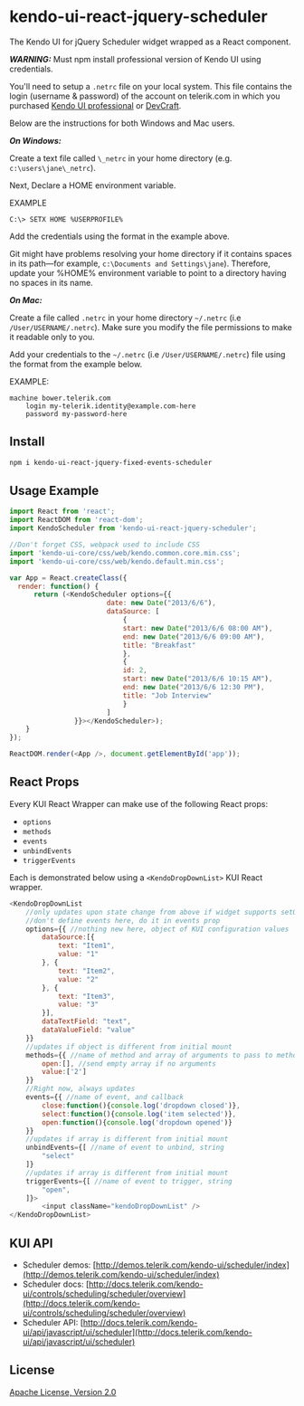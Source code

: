 # kendo-ui-react-jquery-scheduler

The Kendo UI for jQuery Scheduler widget wrapped as a React component.

***WARNING:*** Must npm install professional version of Kendo UI using credentials.

You'll need to setup a `.netrc` file on your local system. This file contains the login (username & password) of the account on telerik.com in which you purchased [Kendo UI professional](http://www.telerik.com/kendo-ui) or [DevCraft](http://www.telerik.com/devcraft).

Below are the instructions for both Windows and Mac users.

***On Windows:***

Create a text file called `\_netrc` in your home directory (e.g. `c:\users\jane\_netrc`).

Next, Declare a HOME environment variable.

EXAMPLE

```
C:\> SETX HOME %USERPROFILE%
```

Add the credentials using the format in the example above.

Git might have problems resolving your home directory if it contains spaces in its path—for example, `c:\Documents and Settings\jane`). Therefore, update your %HOME% environment variable to point to a directory having no spaces in its name.

***On Mac:***

Create a file called `.netrc` in your home directory `~/.netrc` (i.e `/User/USERNAME/.netrc`). Make sure you modify the file permissions to make it readable only to you.

Add your credentials to the `~/.netrc` (i.e `/User/USERNAME/.netrc`) file using the format from the example below.

EXAMPLE:

```
machine bower.telerik.com
    login my-telerik.identity@example.com-here
    password my-password-here
```

## Install

```bash
npm i kendo-ui-react-jquery-fixed-events-scheduler
```

## Usage Example

```javascript
import React from 'react';
import ReactDOM from 'react-dom';
import KendoScheduler from 'kendo-ui-react-jquery-scheduler';

//Don't forget CSS, webpack used to include CSS
import 'kendo-ui-core/css/web/kendo.common.core.min.css';
import 'kendo-ui-core/css/web/kendo.default.min.css';

var App = React.createClass({
  render: function() {
	  return (<KendoScheduler options={{
						date: new Date("2013/6/6"), 
						dataSource: [ 
							{
							start: new Date("2013/6/6 08:00 AM"),
							end: new Date("2013/6/6 09:00 AM"),
							title: "Breakfast"
							},
							{
							id: 2,
							start: new Date("2013/6/6 10:15 AM"),
							end: new Date("2013/6/6 12:30 PM"),
							title: "Job Interview"
							}
						]
				}}></KendoScheduler>);
	}
});

ReactDOM.render(<App />, document.getElementById('app'));
```

## React Props

Every KUI React Wrapper can make use of the following React props:

* `options`
* `methods`
* `events`
* `unbindEvents`
* `triggerEvents`

Each is demonstrated below using a `<KendoDropDownList>` KUI React wrapper.

```javascript
<KendoDropDownList
	//only updates upon state change from above if widget supports setOptions()
	//don't define events here, do it in events prop
	options={{ //nothing new here, object of KUI configuration values
		dataSource:[{
			text: "Item1",
			value: "1"
		}, {
			text: "Item2",
			value: "2"
		}, {
			text: "Item3",
			value: "3"
		}],
		dataTextField: "text",
		dataValueField: "value"
	}}
	//updates if object is different from initial mount
	methods={{ //name of method and array of arguments to pass to method
		open:[], //send empty array if no arguments
		value:['2']
	}}
	//Right now, always updates
	events={{ //name of event, and callback
		close:function(){console.log('dropdown closed')},
		select:function(){console.log('item selected')},
		open:function(){console.log('dropdown opened')}
	}}
	//updates if array is different from initial mount
	unbindEvents={[ //name of event to unbind, string
		"select"
	]}
	//updates if array is different from initial mount
	triggerEvents={[ //name of event to trigger, string
		"open",
	]}>
		<input className="kendoDropDownList" />
</KendoDropDownList>
```

## KUI API

* Scheduler demos: [http://demos.telerik.com/kendo-ui/scheduler/index](http://demos.telerik.com/kendo-ui/scheduler/index)
* Scheduler docs: [http://docs.telerik.com/kendo-ui/controls/scheduling/scheduler/overview](http://docs.telerik.com/kendo-ui/controls/scheduling/scheduler/overview)
* Scheduler API: [http://docs.telerik.com/kendo-ui/api/javascript/ui/scheduler](http://docs.telerik.com/kendo-ui/api/javascript/ui/scheduler)

## License

[Apache License, Version 2.0](http://www.apache.org/licenses/LICENSE-2.0)
